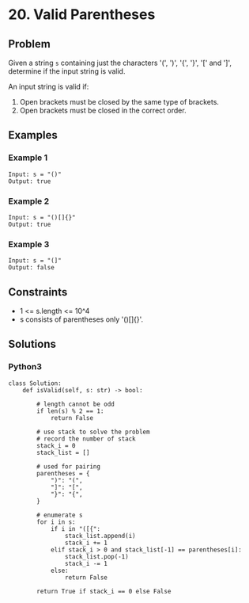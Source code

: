 # 20. Valid Parentheses

## Problem

Given a string `s` containing just the characters '(', ')', '{', '}', '[' and ']', determine if the input string is valid.

An input string is valid if:

1. Open brackets must be closed by the same type of brackets.
2. Open brackets must be closed in the correct order.

## Examples

### Example 1

```
Input: s = "()"
Output: true
```

### Example 2

```
Input: s = "()[]{}"
Output: true
```

### Example 3

```
Input: s = "(]"
Output: false
```

## Constraints

* 1 <= s.length <= 10^4
* s consists of parentheses only '()[]{}'.

## Solutions

### Python3

```
class Solution:
    def isValid(self, s: str) -> bool:
        
        # length cannot be odd 
        if len(s) % 2 == 1:
            return False
        
        # use stack to solve the problem
        # record the number of stack
        stack_i = 0
        stack_list = []
        
        # used for pairing
        parentheses = {
            ")": "(",
            "]": "[",
            "}": "{",  
        }
        
        # enumerate s
        for i in s:
            if i in "([{":
                stack_list.append(i)
                stack_i += 1  
            elif stack_i > 0 and stack_list[-1] == parentheses[i]:
                stack_list.pop(-1)
                stack_i -= 1
            else:
                return False
                                 
        return True if stack_i == 0 else False
```
